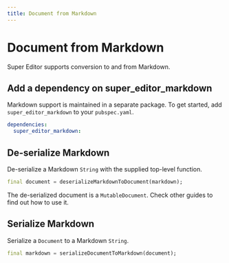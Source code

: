 ```yaml
---
title: Document from Markdown
---
```

# Document from Markdown
Super Editor supports conversion to and from Markdown.

## Add a dependency on super_editor_markdown
Markdown support is maintained in a separate package. To get started, add `super_editor_markdown`
to your `pubspec.yaml`.

```yaml
dependencies:
  super_editor_markdown:
```

## De-serialize Markdown
De-serialize a Markdown `String` with the supplied top-level function.

```dart
final document = deserializeMarkdownToDocument(markdown);
```

The de-serialized document is a `MutableDocument`. Check other guides to find out how to use it.

## Serialize Markdown
Serialize a `Document` to a Markdown `String`.

```dart
final markdown = serializeDocumentToMarkdown(document);
```
